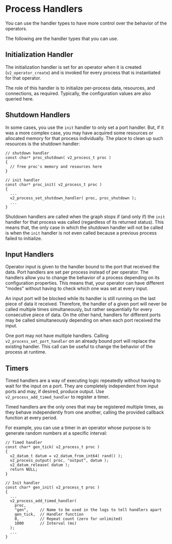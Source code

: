 <!-- loio45b5d1d8fdd34e009e4efc4a26b97bff -->

# Process Handlers

You can use the handler types to have more control over the behavior of the operators.

The following are the handler types that you can use.



<a name="loio45b5d1d8fdd34e009e4efc4a26b97bff__section_mhn_hcr_zcb"/>

## Initialization Handler

The initialization handler is set for an operator when it is created \(`v2_operator_create`\) and is invoked for every process that is instantiated for that operator.

The role of this handler is to initialize per-process data, resources, and connections, as required. Typically, the configuration values are also queried here.



<a name="loio45b5d1d8fdd34e009e4efc4a26b97bff__section_ers_hcr_zcb"/>

## Shutdown Handlers

In some cases, you use the `init` handler to only set a port handler. But, if it was a more complex case, you may have acquired some resources or allocated memory for that process individually. The place to clean up such resources is the shutdown handler:

```
// shutdown handler
const char* proc_shutdown( v2_process_t proc )
{
  // free proc's memory and resources here
}

// init handler
const char* proc_init( v2_process_t proc )
{
  ...
  v2_process_set_shutdown_handler( proc, proc_shutdown );
  ...
}
```

Shutdown handlers are called when the graph stops if \(and only if\) the `init` handler for that process was called \(regardless of its returned status\). This means that, the only case in which the shutdown handler will not be called is when the `init` handler is not even called because a previous process failed to initialize.



<a name="loio45b5d1d8fdd34e009e4efc4a26b97bff__section_l5j_wbr_zcb"/>

## Input Handlers

Operator input is given to the handler bound to the port that received the data. Port handlers are set per process instead of per operator. The handlers allow you to change the behavior of a process depending on its configuration properties. This means that, your operator can have different "modes" without having to check which one was set at every input.

An input port will be blocked while its handler is still running on the last piece of data it received. Therefore, the handler of a given port will never be called multiple times simultaneously, but rather sequentially for every consecutive piece of data. On the other hand, handlers for different ports may be called simultaneously depending on when each port received the input.

One port may not have multiple handlers. Calling `v2_process_set_port_handler` on an already bound port will replace the existing handler. This call can be useful to change the behavior of the process at runtime.



<a name="loio45b5d1d8fdd34e009e4efc4a26b97bff__section_z13_xbr_zcb"/>

## Timers

Timed handlers are a way of executing logic repeatedly without having to wait for the input on a port. They are completely independent from input ports and may, if desired, produce output. Use `v2_process_add_timed_handler` to register a timer.

Timed handlers are the only ones that may be registered multiple times, as they behave independently from one another, calling the provided callback function at every period.

For example, you can use a timer in an operator whose purpose is to generate random numbers at a specific interval:

```
// Timed handler
const char* gen_tick( v2_process_t proc )
{
  v2_datum_t datum = v2_datum_from_int64( rand() );
  v2_process_output( proc, "output", datum );
  v2_datum_release( datum );
  return NULL;
}

// Init handler
const char* gen_init( v2_process_t proc )
{
  ...
  v2_process_add_timed_handler(
    proc,
    "gen",     // Name to be used in the logs to tell handlers apart
    gen_tick,  // Handler function
    0,         // Repeat count (zero for unlimited)
    1000       // Interval (ms)
  );
  ...
}
```

